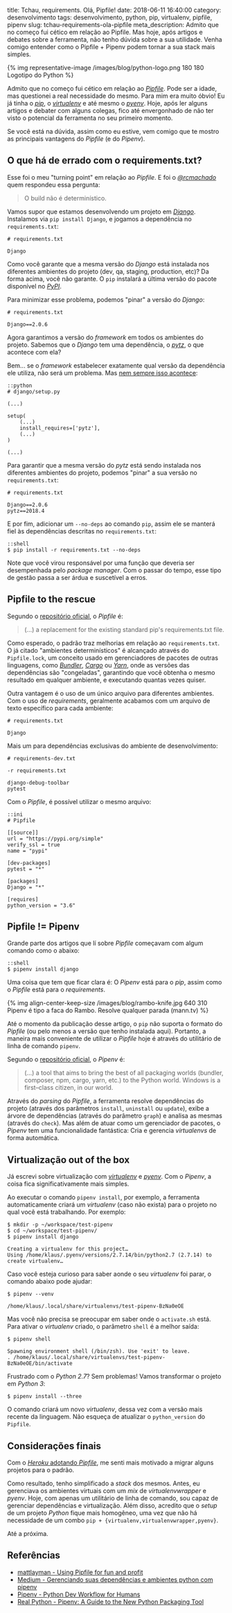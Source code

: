 title: Tchau, requirements. Olá, Pipfile!
date: 2018-06-11 16:40:00
category: desenvolvimento
tags: desenvolvimento, python, pip, virtualenv, pipfile, pipenv
slug: tchau-requirements-ola-pipfile
meta_description: Admito que no começo fui cético em relação ao Pipfile. Mas hoje, após artigos e debates sobre a ferramenta, não tenho dúvida sobre a sua utilidade. Venha comigo entender como o Pipfile + Pipenv podem tornar a sua stack mais simples.

{% img representative-image /images/blog/python-logo.png 180 180 Logotipo do Python %}

Admito que no começo fui cético em relação ao [*Pipfile*](https://github.com/pypa/pipfile "The replacement for requirements.txt"). Pode ser a idade, mas questionei a real necessidade do mesmo. Para mim era muito óbvio! Eu já tinha o [*pip*]({tag}pip "Leia mais sobre pip"), o [*virtualenv*]({tag}virtualenv "Leia mais sobre virtualenv") e até mesmo o [*pyenv*]({tag} "Leia mais sobre Pyenv"). Hoje, após ler alguns artigos e debater com alguns colegas, fico até envergonhado de não ter visto o potencial da ferramenta no seu primeiro momento.

<!-- PELICAN_END_SUMMARY -->

Se você está na dúvida, assim como eu estive, vem comigo que te mostro as principais vantagens do *Pipfile* (e do *Pipenv*).

## O que há de errado com o requirements.txt?

Esse foi o meu "turning point" em relação ao *Pipfile*. E foi o [*@rcmachado*](https://twitter.com/rcmachado "Perfil no Twitter") quem respondeu essa pergunta:

> O build não é determinístico.

Vamos supor que estamos desenvolvendo um projeto em [*Django*]({tag}django "Leia mais sobre Django"). Instalamos via `pip install Django`, e jogamos a dependência no `requirements.txt`:

    # requirements.txt

    Django

Como você garante que a mesma versão do *Django* está instalada nos diferentes ambientes do projeto (dev, qa, staging, production, etc)? Da forma acima, você não garante. O `pip` instalará a última versão do pacote disponível no [*PyPI*](https://pypi.org/ "The Python Package Index").

Para minimizar esse problema, podemos "pinar" a versão do *Django*:

    # requirements.txt

    Django==2.0.6

Agora garantimos a versão do *framework* em todos os ambientes do projeto. Sabemos que o *Django* tem uma dependência, o [*pytz*](http://pytz.sourceforge.net/ "World Timezone Definitions for Python"), o que acontece com ela?

Bem... se o *framework* estabelecer exatamente qual versão da dependência ele utiliza, não será um problema. Mas [nem sempre isso acontece](https://github.com/django/django/blob/master/setup.py#L86):

    ::python
    # django/setup.py

    (...)

    setup(
        (...)
        install_requires=['pytz'],
        (...)
    )

    (...)

Para garantir que a mesma versão do *pytz* está sendo instalada nos diferentes ambientes do projeto, podemos "pinar" a sua versão no `requirements.txt`:

    # requirements.txt

    Django==2.0.6
    pytz==2018.4

E por fim, adicionar um `--no-deps` ao comando `pip`, assim ele se manterá fiel às dependências descritas no `requirements.txt`:

    ::shell
    $ pip install -r requirements.txt --no-deps

Note que você virou responsável por uma função que deveria ser desempenhada pelo *package manager*. Com o passar do tempo, esse tipo de gestão passa a ser árdua e suscetível a erros.

## Pipfile to the rescue

Segundo o [repositório oficial](https://github.com/pypa/pipfile "the replacement for requirements.txt"), o *Pipfile* é:

> (...) a replacement for the existing standard pip's requirements.txt file.

Como esperado, o padrão traz melhorias em relação ao `requirements.txt`. O já citado "ambientes determinísticos" é alcançado através do `Pipfile.lock`, um conceito usado em gerenciadores de pacotes de outras linguagens, como [*Bundler*](http://bundler.io/ "Package manager do Ruby"), [*Cargo*](https://crates.io/ "Package manager do Rust") ou [*Yarn*](https://yarnpkg.com/en/ "Package manager do Node"), onde as versões das dependências são "congeladas", garantindo que você obtenha o mesmo resultado em qualquer ambiente, e executando quantas vezes quiser.

Outra vantagem é o uso de um único arquivo para diferentes ambientes. Com o uso de *requirements*, geralmente acabamos com um arquivo de texto específico para cada ambiente:

    # requirements.txt

    Django

Mais um para dependências exclusivas do ambiente de desenvolvimento:

    # requirements-dev.txt

    -r requirements.txt

    django-debug-toolbar
    pytest

Com o *Pipfile*, é possível utilizar o mesmo arquivo:

    ::ini
    # Pipfile

    [[source]]
    url = "https://pypi.org/simple"
    verify_ssl = true
    name = "pypi"

    [dev-packages]
    pytest = "*"

    [packages]
    Django = "*"

    [requires]
    python_version = "3.6"


## Pipfile != Pipenv

Grande parte dos artigos que lí sobre *Pipfile* começavam com algum comando como o abaixo:

    ::shell
    $ pipenv install django

Uma coisa que tem que ficar clara é: O *Pipenv* está para o *pip*, assim como o *Pipfile* está para o *requirements*.

{% img align-center-keep-size /images/blog/rambo-knife.jpg 640 310 Pipenv é tipo a faca do Rambo. Resolve qualquer parada (mann.tv) %}

Até o momento da publicação desse artigo, o `pip` não suporta o formato do *Pipfile* (ou pelo menos a versão que tenho instalada aqui). Portanto, a maneira mais conveniente de utilizar o *Pipfile* hoje é através do utilitário de linha de comando `pipenv`.

Segundo o [repositório oficial](https://github.com/pypa/pipenv "Python Development Workflow for Humans"), o *Pipenv* é:

> (...) a tool that aims to bring the best of all packaging worlds (bundler, composer, npm, cargo, yarn, etc.) to the Python world. Windows is a first–class citizen, in our world.

Através do *parsing* do *Pipfile*, a ferramenta resolve dependências do projeto (através dos parâmetros `install`, `uninstall` ou `update`), exibe a árvore de dependências (através do parâmetro `graph`) e analisa as mesmas (através do `check`). Mas além de atuar como um gerenciador de pacotes, o *Pipenv* tem uma funcionalidade fantástica: Cria e gerencia *virtualenvs* de forma automática.

## Virtualização out of the box

Já escrevi sobre virtualização com [*virtualenv*]({filename}virtualenvwrapper-o-basico-para-um-bom-ambiente-de-desenvolvimento-python.md "Artigo sobre Virtualenvwrapper") e [*pyenv*]({filename}o-simples-e-poderoso-pyenv.md "Artigo sobre pyenv"). Com o *Pipenv*, a coisa fica significativamente mais simples.

Ao executar o comando `pipenv install`, por exemplo, a ferramenta automaticamente criará um *virtualenv* (caso não exista) para o projeto no qual você está trabalhando. Por exemplo:

    $ mkdir -p ~/workspace/test-pipenv
    $ cd ~/workspace/test-pipenv/
    $ pipenv install django

    Creating a virtualenv for this project…
    Using /home/klaus/.pyenv/versions/2.7.14/bin/python2.7 (2.7.14) to create virtualenv…

Caso você esteja curioso para saber aonde o seu *virtualenv* foi parar, o comando abaixo pode ajudar:

    $ pipenv --venv

    /home/klaus/.local/share/virtualenvs/test-pipenv-BzNa0eOE

Mas você não precisa se preocupar em saber onde o `activate.sh` está. Para ativar o *virtualenv* criado, o parâmetro `shell` é a melhor saída:

    $ pipenv shell

    Spawning environment shell (/bin/zsh). Use 'exit' to leave.
    . /home/klaus/.local/share/virtualenvs/test-pipenv-BzNa0eOE/bin/activate

Frustrado com o *Python 2.7*? Sem problemas! Vamos transformar o projeto em *Python 3*:

    $ pipenv install --three

O comando criará um novo *virtualenv*, dessa vez com a versão mais recente da linguagem. Não esqueça de atualizar o `python_version` do `Pipfile`.

## Considerações finais

Com o [*Heroku* adotando *Pipfile*](https://devcenter.heroku.com/articles/python-support "Python Support - Heroku"), me senti mais motivado a migrar alguns projetos para o padrão.

Como resultado, tenho simplificado a *stack* dos mesmos. Antes, eu gerenciava os ambientes virtuais com um *mix* de *virtualenvwrapper* e *pyenv*. Hoje, com apenas um utilitário de linha de comando, sou capaz de gerenciar dependências e virtualização. Além disso, acredito que o *setup* de um projeto *Python* fique mais homogêneo, uma vez que não há necessidade de um combo `pip + {virtualenv,virtualenvwrapper,pyenv}`.

Até a próxima.

## Referências

- [mattlayman - Using Pipfile for fun and profit](https://www.mattlayman.com/2017/using-pipfile-for-fun-and-profit.html)
- [Medium - Gerenciando suas dependências e ambientes python com pipenv](https://medium.com/grupy-rn/gerenciando-suas-depend%C3%AAncias-e-ambientes-python-com-pipenv-9e5413513fa6)
- [Pipenv - Python Dev Workflow for Humans](https://docs.pipenv.org)
- [Real Python - Pipenv: A Guide to the New Python Packaging Tool](https://realpython.com/pipenv-guide/)
